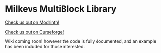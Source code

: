 # Milkevs MultiBlock Library

[Check us out on Modrinth!]()

[Check us out on Curseforge!]()

Wiki coming soon! however the code is fully documented, and an example has been included for those interested.